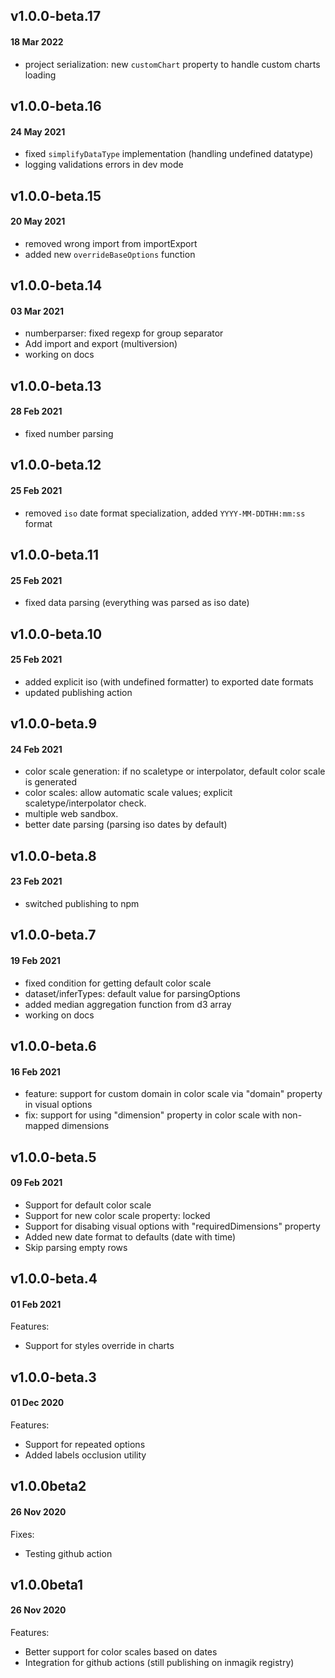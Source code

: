 ## v1.0.0-beta.17
#### 18 Mar 2022
- project serialization: new `customChart` property to handle custom charts loading


## v1.0.0-beta.16
#### 24 May 2021
- fixed `simplifyDataType` implementation (handling undefined datatype)
- logging validations errors in dev mode
## v1.0.0-beta.15
#### 20 May 2021
- removed wrong import from importExport
- added new `overrideBaseOptions` function
## v1.0.0-beta.14
#### 03 Mar 2021
- numberparser: fixed regexp for group separator
- Add import and export (multiversion)
- working on docs
## v1.0.0-beta.13
#### 28 Feb 2021
- fixed number parsing
## v1.0.0-beta.12
#### 25 Feb 2021
- removed `iso` date format specialization, added `YYYY-MM-DDTHH:mm:ss` format
## v1.0.0-beta.11
#### 25 Feb 2021
- fixed data parsing (everything was parsed as iso date)
## v1.0.0-beta.10
#### 25 Feb 2021
- added explicit iso (with undefined formatter) to exported date formats
- updated publishing action
## v1.0.0-beta.9
#### 24 Feb 2021
- color scale generation: if no scaletype or interpolator, default color scale is generated
- color scales: allow automatic scale values; explicit scaletype/interpolator check.
- multiple web sandbox. 
- better date parsing (parsing iso dates by default)

## v1.0.0-beta.8
#### 23 Feb 2021
- switched publishing to npm
## v1.0.0-beta.7
#### 19 Feb 2021
- fixed condition for getting default color scale
- dataset/inferTypes: default value for parsingOptions
- added median aggregation function from d3 array
- working on docs

## v1.0.0-beta.6
#### 16 Feb 2021
- feature: support for custom domain in color scale via "domain" property in visual options
- fix: support for using "dimension" property in color scale with non-mapped dimensions

## v1.0.0-beta.5
#### 09 Feb 2021

- Support for default color scale
- Support for new color scale property: locked
- Support for disabing visual options with "requiredDimensions" property
- Added new date format to defaults (date with time)
- Skip parsing empty rows

## v1.0.0-beta.4
#### 01 Feb 2021

Features:
- Support for styles override in charts

## v1.0.0-beta.3
#### 01 Dec 2020

Features:
- Support for repeated options
- Added labels occlusion utility

## v1.0.0beta2
#### 26 Nov 2020

Fixes:
- Testing github action


## v1.0.0beta1
#### 26 Nov 2020

Features:
- Better support for color scales based on dates
- Integration for github actions (still publishing on inmagik registry)
